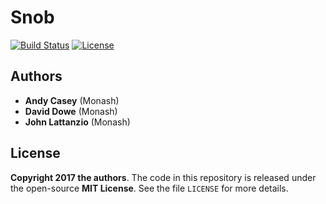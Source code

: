 # Snob

[![Build Status](https://img.shields.io/travis/andycasey/snob/master.svg)](https://travis-ci.org/andycasey/snob)
[![License](https://img.shields.io/badge/license-MIT-blue.svg)](https://github.com/andycasey/snob/blob/refactor/LICENSE)


## Authors
- **Andy Casey** (Monash)
- **David Dowe** (Monash)
- **John Lattanzio** (Monash)

## License
**Copyright 2017 the authors**.
The code in this repository is released under the open-source **MIT License**.
See the file `LICENSE` for more details.
